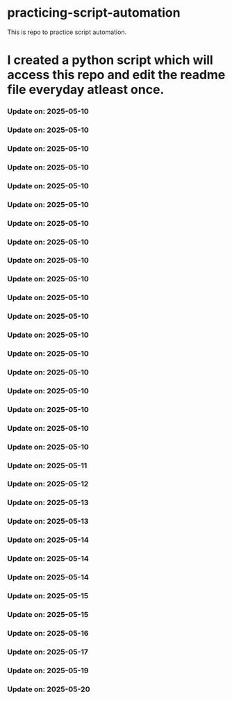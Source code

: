 # practicing-script-automation
This is repo to practice script automation.
# I created a python script which will access this repo and edit the readme file everyday atleast once.

### Update on: 2025-05-10
### Update on: 2025-05-10
### Update on: 2025-05-10
### Update on: 2025-05-10
### Update on: 2025-05-10
### Update on: 2025-05-10
### Update on: 2025-05-10
### Update on: 2025-05-10
### Update on: 2025-05-10
### Update on: 2025-05-10
### Update on: 2025-05-10
### Update on: 2025-05-10
### Update on: 2025-05-10
### Update on: 2025-05-10
### Update on: 2025-05-10
### Update on: 2025-05-10
### Update on: 2025-05-10
### Update on: 2025-05-10
### Update on: 2025-05-10
### Update on: 2025-05-11
### Update on: 2025-05-12
### Update on: 2025-05-13
### Update on: 2025-05-13
### Update on: 2025-05-14
### Update on: 2025-05-14
### Update on: 2025-05-14
### Update on: 2025-05-15
### Update on: 2025-05-15
### Update on: 2025-05-16
### Update on: 2025-05-17
### Update on: 2025-05-19
### Update on: 2025-05-20